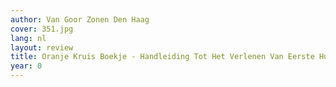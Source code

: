 ```yaml
---
author: Van Goor Zonen Den Haag
cover: 351.jpg
lang: nl
layout: review
title: Oranje Kruis Boekje - Handleiding Tot Het Verlenen Van Eerste Hulp Bij Ongelukken
year: 0
---
```


